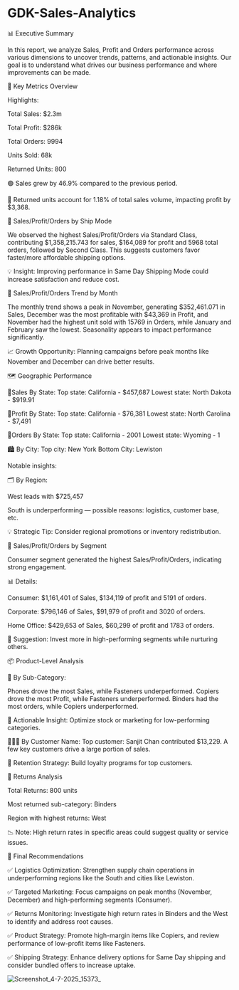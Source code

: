 # GDK-Sales-Analytics





📊 Executive Summary


In this report, we analyze Sales, Profit and Orders performance across various dimensions to uncover trends, patterns, and actionable insights. Our goal is to understand what drives our business performance and where improvements can be made.

🧾 Key Metrics Overview


Highlights:

Total Sales: $2.3m

Total Profit: $286k

Total Orders: 9994

Units Sold: 68k

Returned Units: 800

🟢 Sales grew by 46.9% compared to the previous period.

🔴 Returned units account for 1.18% of total sales volume, impacting profit by $3,368.



🚚 Sales/Profit/Orders by Ship Mode

We observed the highest Sales/Profit/Orders via Standard Class, contributing $1,358,215.743 for sales, $164,089 for profit and 5968 total orders, followed by Second Class. This suggests customers favor faster/more affordable shipping options.

💡 Insight: Improving performance in Same Day Shipping Mode could increase satisfaction and reduce cost.


📅 Sales/Profit/Orders Trend by Month

The monthly trend shows a peak in November, generating $352,461.071 in Sales, December was the most profitable with $43,369 in Profit, and November had the highest unit sold with 15769 in Orders, while January and February saw the lowest. Seasonality appears to impact performance significantly.

📈 Growth Opportunity: Planning campaigns before peak months like November and December can drive better results.


🗺️ Geographic Performance

📍Sales  By State:
Top state: California - $457,687
Lowest state: North Dakota - $919.91

📍Profit  By State:
Top state: California - $76,381
Lowest state: North Carolina - $7,491

📍Orders  By State:
Top state: California - 2001
Lowest state: Wyoming - 1

🏙️ By City:
Top city: New York
Bottom City: Lewiston

Notable insights:

🗂️ By Region:

West leads with $725,457

South is underperforming — possible reasons: logistics, customer base, etc.

💡 Strategic Tip: Consider regional promotions or inventory redistribution.


👥 Sales/Profit/Orders by Segment

Consumer segment generated the highest Sales/Profit/Orders, indicating strong engagement.

📊 Details:

Consumer: $1,161,401 of Sales, $134,119 of profit and 5191 of orders.

Corporate:  $796,146 of Sales, $91,979 of profit and 3020 of orders.

Home Office:  $429,653 of Sales, $60,299 of profit and 1783 of orders.

💬 Suggestion: Invest more in high-performing segments while nurturing others.


📦 Product-Level Analysis

🛒 By Sub-Category:

Phones drove the most Sales, while Fasteners underperformed.
Copiers drove the most Profit, while Fasteners underperformed.
Binders had the most orders, while Copiers underperformed.


🎯 Actionable Insight: Optimize stock or marketing for low-performing categories.


🧑‍🤝‍🧑 By Customer Name:
Top customer: Sanjit Chan contributed $13,229. A few key customers drive a large portion of sales.

💼 Retention Strategy: Build loyalty programs for top customers.



🔁 Returns Analysis


Total Returns: 800 units


Most returned sub-category: Binders

Region with highest returns: West

📉 Note: High return rates in specific areas could suggest quality or service issues.



📌 Final Recommendations


✅ Logistics Optimization:
Strengthen supply chain operations in underperforming regions like the South and cities like Lewiston.

✅ Targeted Marketing:
Focus campaigns on peak months (November, December) and high-performing segments (Consumer).

✅ Returns Monitoring:
Investigate high return rates in Binders and the West to identify and address root causes.

✅ Product Strategy:
Promote high-margin items like Copiers, and review performance of low-profit items like Fasteners.

✅ Shipping Strategy:
Enhance delivery options for Same Day shipping and consider bundled offers to increase uptake.




![Screenshot_4-7-2025_15373_](https://github.com/user-attachments/assets/343ed6d6-6f0e-4c22-9da0-84537218136a)









